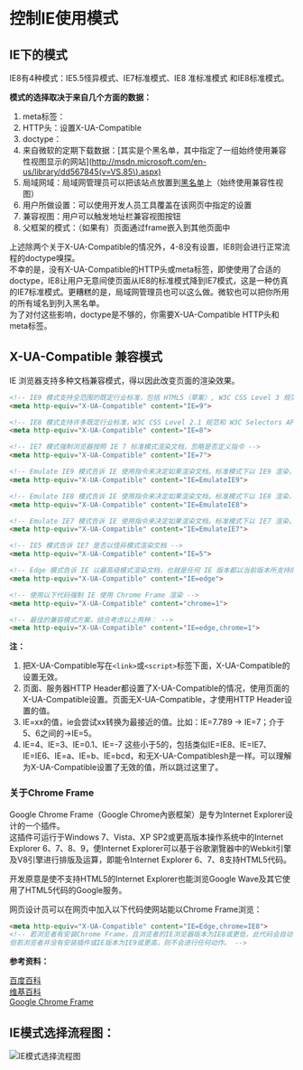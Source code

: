 # 控制IE使用模式

## IE下的模式


IE8有4种模式：IE5.5怪异模式、IE7标准模式、IE8 准标准模式 和IE8标准模式。

__模式的选择取决于来自几个方面的数据：__

1. meta标签：<meta http-equiv="X-UA-Compatible" content="...">
2. HTTP头：设置X-UA-Compatible
3. doctype：<!DOCTYPE ....>
4. 来自微软的定期下载数据：[其实是个黑名单，其中指定了一组始终使用兼容性视图显示的网站](http://msdn.microsoft.com/en-us/library/dd567845(v=VS.85\).aspx)
5. 局域网域：局域网管理员可以把该站点放置到[黑名单](http://go.microsoft.com/fwlink/?LinkId=145413)上（始终使用兼容性视图）
6. 用户所做设置：可以使用开发人员工具覆盖在该网页中指定的设置
7. 兼容视图：用户可以触发地址栏兼容视图按钮
8. 父框架的模式：（如果有）页面通过frame嵌入到其他页面中

上述除两个关于X-UA-Compatible的情况外，4-8没有设置，IE8则会进行正常流程的doctype嗅探。<br>
不幸的是，没有X-UA-Compatible的HTTP头或meta标签，即使使用了合适的doctype，IE8让用户无意间使页面从IE8的标准模式降到IE7模式，这是一种仿真的IE7标准模式。更糟糕的是，局域网管理员也可以这么做。微软也可以把你所用的所有域名到列入黑名单。<br>
为了对付这些影响，doctype是不够的，你需要X-UA-Compatible HTTP头和meta标签。


## X-UA-Compatible 兼容模式

IE 浏览器支持多种文档兼容模式，得以因此改变页面的渲染效果。

```html
<!-- IE9 模式支持全范围的既定行业标准，包括 HTML5（草案）, W3C CSS Level 3 规范（草案）, SVG 1.0 规范等 -->
<meta http-equiv="X-UA-Compatible" content="IE=9">

<!-- IE8 模式支持许多既定行业标准，W3C CSS Level 2.1 规范和 W3C Selectors API，有限支持 W3C CSS Level 3 规范（草案）和其他行业标准 -->
<meta http-equiv="X-UA-Compatible" content="IE=8">

<!-- IE7 模式强制浏览器按照 IE 7 标准模式渲染文档，忽略是否定义指令 -->
<meta http-equiv="X-UA-Compatible" content="IE=7">

<!-- Emulate IE9 模式告诉 IE 使用指令来决定如果渲染文档。标准模式下以 IE9 渲染，怪异模式下以 IE5 渲染。和 IE9 模式不同的是，Emulate IE9 模式会考虑指令 -->
<meta http-equiv="X-UA-Compatible" content="IE=EmulateIE9">

<!-- Emulate IE8 模式告诉 IE 使用指令来决定如果渲染文档。标准模式下以 IE8 渲染，怪异模式下以 IE5 渲染。和 IE8 模式不同的是，Emulate IE8 模式会考虑指令 -->
<meta http-equiv="X-UA-Compatible" content="IE=EmulateIE8">

<!-- Emulate IE7 模式告诉 IE 使用指令来决定如果渲染文档。标准模式下以 IE7 渲染，怪异模式下以 IE5 渲染。和 IE7 模式不同的是，Emulate IE7 模式会考虑指令。对于大多数站点而言，这是首选的兼容模式 -->
<meta http-equiv="X-UA-Compatible" content="IE=EmulateIE7">

<!-- IE5 模式告诉 IE7 是否以怪异模式渲染文档 -->
<meta http-equiv="X-UA-Compatible" content="IE=5">

<!-- Edge 模式告诉 IE 以最高级模式渲染文档，也就是任何 IE 版本都以当前版本所支持的最高级标准模式渲染，避免版本升级造成的影响。简单的说，就是什么版本 IE 就用什么版本的标准模式渲染 -->
<meta http-equiv="X-UA-Compatible" content="IE=edge">

<!-- 使用以下代码强制 IE 使用 Chrome Frame 渲染 -->
<meta http-equiv="X-UA-Compatible" content="chrome=1">

<!-- 最佳的兼容模式方案，结合考虑以上两种： -->
<meta http-equiv="X-UA-Compatible" content="IE=edge,chrome=1">
```

__注：__

1. 把X-UA-Compatible写在`<link>`或`<script>`标签下面，X-UA-Compatible的设置无效。
2. 页面、服务器HTTP Header都设置了X-UA-Compatible的情况，使用页面的X-UA-Compatible设置。页面无X-UA-Compatible，才使用HTTP Header设置的值。
3. IE=xx的值，ie会尝试xx转换为最接近的值。比如：IE=7.789 -> IE=7；介于5、6之间的->IE=5。
4. IE=4、IE=3、IE=0.1、IE=-7 这些小于5的，包括类似IE=IE8、IE=IE7、IE=IE6、IE=a、IE=b、IE=bcd，和无X-UA-Compatiblesh是一样。可以理解为X-UA-Compatible设置了无效的值，所以跳过这里了。


### 关于Chrome Frame

Google Chrome Frame（Google Chrome內嵌框架）是专为Internet Explorer设计的一个插件。<br>
这插件可运行于Windows 7、Vista、XP SP2或更高版本操作系统中的Internet Explorer 6、7、8、9，使Internet Explorer可以基于谷歌瀏覽器中的Webkit引擎及V8引擎进行排版及运算，即能令Internet Explorer 6、7、8支持HTML5代码。<br>

开发原意是使不支持HTML5的Internet Explorer也能浏览Google Wave及其它使用了HTML5代码的Google服务。

网页设计员可以在网页中加入以下代码使网站能以Chrome Frame浏览：
```html
<meta http-equiv="X-UA-Compatible" content="IE=Edge,chrome=IE8">
<!-- 若浏览者有安装Chrome Frame，且浏览者的IE浏览器版本为IE8或更低，此代码会自动引导浏览器激活插件进行排版及运算；
但若浏览者并没有安装插件或IE版本为IE9或更高，则不会进行任何动作。 -->
```

__参考资料：__

[百度百科](http://baike.baidu.com/view/2831140.htm)<br>
[维基百科](http://zh.wikipedia.org/wiki/Google_Chrome_Frame)<br>
[Google Chrome Frame](https://developers.google.com/chrome/chrome-frame/)

## IE模式选择流程图：
![IE模式选择流程图](http://hsivonen.iki.fi/doctype/ie8-mode.png)


